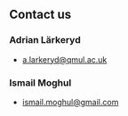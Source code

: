 ## Contact us

### Adrian Lärkeryd
* a.larkeryd@qmul.ac.uk

### Ismail Moghul
* ismail.moghul@gmail.com